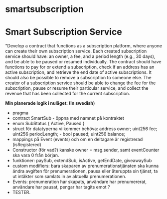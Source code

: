 # smartsubscription
<h1>Smart Subscription Service</h1>
<p>"Develop a contract that functions as a subscription platform, where anyone can create their own subscription service.
Each created subscription service should have:
an owner, a fee, and a period length (e.g., 30 days), and be able to be paused or resumed individually.
The contract should have functions to pay for or extend a subscription, check if an address has an active subscription, and retrieve the end date of active subscriptions. It should also be possible to remove a subscription to someone else.
The creator of a subscription service should be able to change the fee for the subscription, pause or resume their particular service, and collect the revenue that has been collected for the current subscription.</p>

<b>Min planerade logik i nuläget: (In swedish)</b>
<ul>
<li>pragma</li>
<li>contract SmartSub - öppna med namnet på kontraktet</li>
<li>enum SubStatus { Active, Paused }</li>
<li>struct för datatyperna vi kommer behöva: address owner; uint256 fee; uint256 periodLength; - bool paused; uint256 balance;</li>
<li>mappings på Event (events) och om en deltagare är registrerad (isRegistered)</li>
<li>Constructor (för vad?) kanske owner = msg.sender, samt eventCounter ska vara 0 från början.</li>
<li>funktioner: paySub, extendSub, isActive, getEndDate, giveawaySub</li>
<li>custom modifiers: bara skaparen av prenumerationstjänsten ska kunna ändra avgiften för prenumerationen, pausa eller återuppta sin tjänst, ta ut intäkter som samlats in av aktuella prenumerationen.</li>
<li>Events: prenumeration har skapats, användare har prenumererat, användare har pausat, pengar har tagits emot ?</li>
<li>TESTER.</li>
</ul>